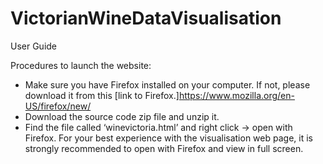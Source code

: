 # VictorianWineDataVisualisation
User Guide

Procedures to launch the website:

- Make sure you have Firefox installed on your computer. If not, please download it from this [link to Firefox.]https://www.mozilla.org/en-US/firefox/new/
- Download the source code zip file and unzip it.
- Find the file called ‘winevictoria.html’ and right click -> open with Firefox. For your best experience with the visualisation web page, it is strongly recommended to open with Firefox and view in full screen.
